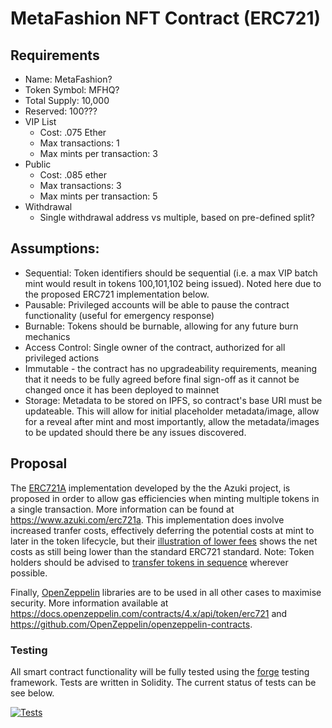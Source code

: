 # MetaFashion NFT Contract (ERC721)

## Requirements
- Name:           MetaFashion?
- Token Symbol:   MFHQ?
- Total Supply:   10,000
- Reserved:       100???
- VIP List
    - Cost: .075 Ether
    - Max transactions: 1
    - Max mints per transaction:      3
- Public
    - Cost: .085 ether
    - Max transactions:               3
    - Max mints per transaction:      5
- Withdrawal
    - Single withdrawal address vs multiple, based on pre-defined split?

## Assumptions:
- Sequential: Token identifiers should be sequential (i.e. a max VIP batch mint would result in tokens 100,101,102 being issued). Noted here due to the proposed ERC721 implementation below. 
- Pausable: Privileged accounts will be able to pause the contract functionality (useful for emergency response)
- Burnable: Tokens should be burnable, allowing for any future burn mechanics
- Access Control: Single owner of the contract, authorized for all privileged actions
- Immutable - the contract has no upgradeability requirements, meaning that it needs to be fully agreed before final sign-off as it cannot be changed once it has been deployed to mainnet
- Storage: Metadata to be stored on IPFS, so contract's base URI must be updateable. This will allow for initial placeholder metadata/image,  allow for a reveal after mint and most importantly, allow the metadata/images to be updated should there be any issues discovered.


## Proposal
The [ERC721A](https://www.erc721a.org) implementation developed by the the Azuki project, is proposed in order to allow gas efficiencies when minting multiple tokens in a single transaction. More information can be found at https://www.azuki.com/erc721a. This implementation does involve increased tranfer costs, effectively deferring the potential costs at mint to later in the token lifecycle, but their [illustration of lower fees](https://chiru-labs.github.io/ERC721A/#/design?id=lower-fees) shows the net costs as still being lower than the standard ERC721 standard. Note: Token holders should be advised to [transfer tokens in sequence](https://chiru-labs.github.io/ERC721A/#/tips?id=transfers) wherever possible.

Finally, [OpenZeppelin](https://openzeppelin.com) libraries are to be  used in all other cases to maximise security. More information available at https://docs.openzeppelin.com/contracts/4.x/api/token/erc721 and https://github.com/OpenZeppelin/openzeppelin-contracts.

### Testing
All smart contract functionality will be fully tested using the [forge](https://github.com/gakonst/foundry/tree/master/forge) testing framework. Tests are written in Solidity. The current status of tests can be see below. 

[![Tests](https://github.com/evilrobotindustries/metafashion-contracts/actions/workflows/foundry-tests.yml/badge.svg)](https://github.com/evilrobotindustries/metafashion-contracts/actions/workflows/foundry-tests.yml)
